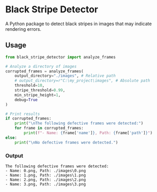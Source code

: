 # Black Stripe Detector

A Python package to detect black stripes in images that may indicate rendering errors.

## Usage

```python
from black_stripe_detector import analyze_frames

# Analyze a directory of images
corrupted_frames = analyze_frames(
    output_directory="./images", # Relative path
    # output_directory=r"C:\my_project\images", # Absolute path
    threshold=10,
    stripe_threshold=0.99,
    min_stripe_height=1,
    debug=True
)

# Print results
if corrupted_frames:
    print("\nThe following defective frames were detected:")
    for frame in corrupted_frames:
        print(f"- Name: {frame['name']}, Path: {frame['path']}")
else:
    print("\nNo defective frames were detected.")
```

### Output

```
The following defective frames were detected:
- Name: 0.png, Path: ./images\0.png
- Name: 1.png, Path: ./images\1.png
- Name: 2.png, Path: ./images\2.png
- Name: 3.png, Path: ./images\3.png
```

